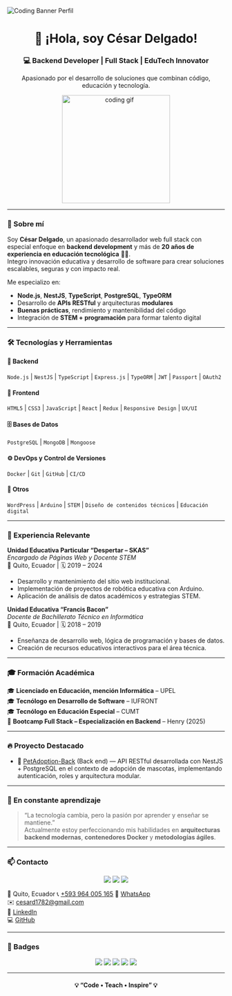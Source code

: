 ![Coding Banner Perfil](https://res.cloudinary.com/das5wexs7/image/upload/v1761016849/backgroundDeveloper_xds5cu.jpg)
<h1 align="center">👋 ¡Hola, soy César Delgado!</h1>
<h3 align="center">💻 Backend Developer | Full Stack | EduTech Innovator</h3>
<p align="center">Apasionado por el desarrollo de soluciones que combinan código, educación y tecnología.</p>

<!-- <p align="center">
  <img src="https://media.giphy.com/media/du3J3cXyzhj75IOgvA/giphy.gif" width="250" alt="coding gif">
</p> -->

<p align="center">
  <img src="https://res.cloudinary.com/das5wexs7/image/upload/v1761018788/du3J3cXyzhj75IOgvA_naaafi.gif" width="250" alt="coding gif">
</p>

---

### 🚀 Sobre mí

Soy **César Delgado**, un apasionado desarrollador web full stack con especial enfoque en **backend development** y más de **20 años de experiencia en educación tecnológica** 👨‍🏫.  
Integro innovación educativa y desarrollo de software para crear soluciones escalables, seguras y con impacto real.

Me especializo en:
- **Node.js**, **NestJS**, **TypeScript**, **PostgreSQL**, **TypeORM**
- Desarrollo de **APIs RESTful** y arquitecturas **modulares**
- **Buenas prácticas**, rendimiento y mantenibilidad del código
- Integración de **STEM + programación** para formar talento digital

---

### 🛠️ Tecnologías y Herramientas

#### 🧠 Backend  
`Node.js` | `NestJS` | `TypeScript` | `Express.js` | `TypeORM` | `JWT` | `Passport` | `OAuth2`  

#### 🎨 Frontend  
`HTML5` | `CSS3` | `JavaScript` | `React` | `Redux` | `Responsive Design` | `UX/UI`  

#### 🗄️ Bases de Datos  
`PostgreSQL` | `MongoDB` | `Mongoose`  

#### ⚙️ DevOps y Control de Versiones  
`Docker` | `Git` | `GitHub` | `CI/CD`  

#### 🧩 Otros  
`WordPress` | `Arduino` | `STEM` | `Diseño de contenidos técnicos` | `Educación digital`

---

### 💼 Experiencia Relevante

**Unidad Educativa Particular “Despertar – SKAS”**  
*Encargado de Páginas Web y Docente STEM*  
📍 Quito, Ecuador | 🗓️ 2019 – 2024  
- Desarrollo y mantenimiento del sitio web institucional.  
- Implementación de proyectos de robótica educativa con Arduino.  
- Aplicación de análisis de datos académicos y estrategias STEM.  

**Unidad Educativa “Francis Bacon”**  
*Docente de Bachillerato Técnico en Informática*  
📍 Quito, Ecuador | 🗓️ 2018 – 2019  
- Enseñanza de desarrollo web, lógica de programación y bases de datos.  
- Creación de recursos educativos interactivos para el área técnica.  

---

### 🎓 Formación Académica

🎓 **Licenciado en Educación, mención Informática** – UPEL  
🎓 **Tecnólogo en Desarrollo de Software** – IUFRONT  
🎓 **Tecnólogo en Educación Especial** – CUMT  
📘 **Bootcamp Full Stack – Especialización en Backend** – Henry (2025)  

---

### 🔥 Proyecto Destacado

- 🚀 [PetAdoption-Back](https://github.com/GrupoHenry3/petAdoption-back) (Back end) — API RESTful desarrollada con NestJS + PostgreSQL en el contexto de adopción de mascotas, implementando autenticación, roles y arquitectura modular. 

---

### 🌱 En constante aprendizaje

> “La tecnología cambia, pero la pasión por aprender y enseñar se mantiene.”  
Actualmente estoy perfeccionando mis habilidades en **arquitecturas backend modernas**, **contenedores Docker** y **metodologías ágiles**.

---

### 📫 Contacto

<p align="center">
  <a href="mailto:cesard1782@gmail.com"><img src="https://img.shields.io/badge/Email-D14836?style=for-the-badge&logo=gmail&logoColor=white"></a>
  <a href="https://linkedin.com/in/cesard1782"><img src="https://img.shields.io/badge/LinkedIn-0077B5?style=for-the-badge&logo=linkedin&logoColor=white"></a>
  <a href="https://github.com/cesard1782"><img src="https://img.shields.io/badge/GitHub-100000?style=for-the-badge&logo=github&logoColor=white"></a>
</p>

📍 Quito, Ecuador
📞 [+593 964 005 165](tel:+593964005165)
💬 [WhatsApp](https://wa.me/593964005165)   
✉️ cesard1782@gmail.com  
🔗 [LinkedIn](https://linkedin.com/in/cesard1782)  
💻 [GitHub](https://github.com/cesard1782)  

---

### 🏅 Badges

<p align="center">
  <img src="https://img.shields.io/badge/Code-Node.js-success?style=for-the-badge&logo=node.js" />
  <img src="https://img.shields.io/badge/Framework-NestJS-red?style=for-the-badge&logo=nestjs" />
  <img src="https://img.shields.io/badge/Frontend-React-blue?style=for-the-badge&logo=react" />
  <img src="https://img.shields.io/badge/Database-PostgreSQL-336791?style=for-the-badge&logo=postgresql" />
  <img src="https://img.shields.io/badge/Tools-Docker-2496ED?style=for-the-badge&logo=docker" />
</p>

---

<h4 align="center">💡 “Code • Teach • Inspire” 💡</h4>
